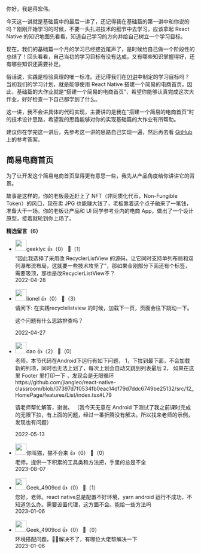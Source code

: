 你好，我是蒋宏伟。

今天这一讲就是基础篇中的最后一讲了，还记得我在基础篇的第一讲中和你说的吗？刚刚开始学习的时候，不要一头扎进技术的细节中去学习，应该拿起 React Native 的知识地图先看看，知道自己学习的方向并给自己树立一个学习目标。

现在，我们的基础篇一个月的学习已经接近尾声了，是时候给自己做一个阶段性的总结了！回头看看，自己当初的学习目标有没有达成，又有哪些知识掌握得好，还有哪些知识还需要补足。

俗话说，实践是检验真理的唯一标准。还记得我们在[01讲](https://time.geekbang.org/column/article/499446)中制定的学习目标吗？当初我们的学习计划，就是能够使用 React Native 搭建一个简易的电商首页。因此，基础篇的大作业就是“搭建一个简易的电商首页”，希望你能够认真完成这次大作业，好好检查一下自己都学到了什么。

这一讲，我不会讲具体的代码实现，主要讲的是我在“搭建一个简易的电商首页”时的技术设计思路，希望我的思路能够对你的实现基础篇的大作业有所帮助。

建议你在学完这一讲后，先参考这一讲的思路自己实现一遍，然后再去看 [GitHub](https://github.com/jiangleo/react-native-classroom/tree/main/src/12_HomePage) 上的参考答案。

## 简易电商首页

为了让开发这个简易电商首页显得更有意思一些，我先从产品角度给你讲讲它的背景。

故事是这样的，你的老板最近赶上了 NFT（非同质化代币，Non-Fungible Token）的风口，现在卖 JPG 也能赚大钱了，老板靠着这个点子融来了一笔钱，准备大干一场。你的老板让产品和 UI 同学参考业内的电商 App，做出了一个设计原型，接着就轮到你上场了。
<div><strong>精选留言（6）</strong></div><ul>
<li><img src="https://static001.geekbang.org/account/avatar/00/13/49/bd/ae37990b.jpg" width="30px"><span>geeklyc</span> 👍（0） 💬（1）<div>“因此我选择了采用改 RecyclerListView 的源码，让它同时支持单列布局和双列瀑布流布局，这就要一些技术攻坚了”，那如果金刚部分下面还有个标签，需要吸顶，那也是改RecyclerListView不？</div>2022-04-28</li><br/><li><img src="https://static001.geekbang.org/account/avatar/00/11/8a/35/8d024d43.jpg" width="30px"><span>lionel</span> 👍（0） 💬（3）<div>请问下: 在实践recyclelistview 的时候，加载下一页，页面会往下跳动一下。

这个问题有什么思路排查吗？</div>2022-04-27</li><br/><li><img src="https://static001.geekbang.org/account/avatar/00/10/99/87/5066026c.jpg" width="30px"><span>dao</span> 👍（2） 💬（0）<div>老师，本节代码在Android下运行有如下问题，
1，下拉到最下面，不会加载新的列项，同时也无法上划了，每次上划会自动又跳到列表最后
2， 如果在这里 Footer 里打印一下 ，发现会是无限循环
https:&#47;&#47;github.com&#47;jiangleo&#47;react-native-classroom&#47;blob&#47;07397d7f0534fb0eac14df79d7ddc6749be25132&#47;src&#47;12_HomePage&#47;features&#47;List&#47;index.tsx#L79

请老师帮忙解答，谢谢。
（我今天无意在 Android 下测试了我之前课时完成的无限下拉，有上面的问题，经过一番折腾没有解决。所以找来老师的示例，发现也有问题）</div>2022-05-13</li><br/><li><img src="https://static001.geekbang.org/account/avatar/00/16/2e/a3/1c0500cb.jpg" width="30px"><span>你叫猫，猫不会来</span> 👍（0） 💬（0）<div>老师，提供一下积累的工具类和方法把，手里的总是不全</div>2023-08-07</li><br/><li><img src="" width="30px"><span>Geek_4909cd</span> 👍（0） 💬（1）<div>您好，老师。react native总是配置不好环境，yarn android 运行不成功，不知道怎么办。需要设置代理，这方面不会。能给一些方法吗</div>2023-01-06</li><br/><li><img src="" width="30px"><span>Geek_4909cd</span> 👍（0） 💬（0）<div>环境搭配问题，🧍‍♀️解决不了，有哪位大佬帮解决一下</div>2023-01-06</li><br/>
</ul>